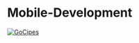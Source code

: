 # Mobile-Development
[![GoCipes](https://circleci.com/gh/GoCipes/Mobile-Development.svg?style=svg)](https://circleci.com/gh/GoCipes/Mobile-Development)
